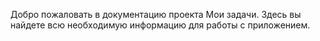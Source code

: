 Добро пожаловать в документацию проекта Мои задачи. Здесь вы найдете всю необходимую информацию для работы с приложением.
